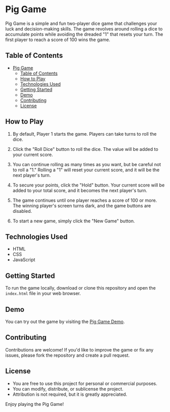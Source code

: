 # Pig Game

Pig Game is a simple and fun two-player dice game that challenges your luck and decision-making skills. The game revolves around rolling a dice to accumulate points while avoiding the dreaded "1" that resets your turn. The first player to reach a score of 100 wins the game.

## Table of Contents

- [Pig Game](#pig-game)
  - [Table of Contents](#table-of-contents)
  - [How to Play](#how-to-play)
  - [Technologies Used](#technologies-used)
  - [Getting Started](#getting-started)
  - [Demo](#demo)
  - [Contributing](#contributing)
  - [License](#license)

## How to Play

1. By default, Player 1 starts the game. Players can take turns to roll the dice.

2. Click the "Roll Dice" button to roll the dice. The value will be added to your current score.

3. You can continue rolling as many times as you want, but be careful not to roll a "1." Rolling a "1" will reset your current score, and it will be the next player's turn.

4. To secure your points, click the "Hold" button. Your current score will be added to your total score, and it becomes the next player's turn.

5. The game continues until one player reaches a score of 100 or more. The winning player's screen turns dark, and the game buttons are disabled.

6. To start a new game, simply click the "New Game" button.

## Technologies Used

- HTML
- CSS
- JavaScript

## Getting Started

To run the game locally, download or clone this repository and open the `index.html` file in your web browser.

## Demo

You can try out the game by visiting the [Pig Game Demo]([https://your-demo-url-here](https://vercel.com/ranjits-projects/pig-game/2pMH56cYzBY4a88go1rsKdtBLH1U)).

## Contributing

Contributions are welcome! If you'd like to improve the game or fix any issues, please fork the repository and create a pull request.

## License

- You are free to use this project for personal or commercial purposes.
- You can modify, distribute, or sublicense the project.
- Attribution is not required, but it is greatly appreciated.

Enjoy playing the Pig Game!

